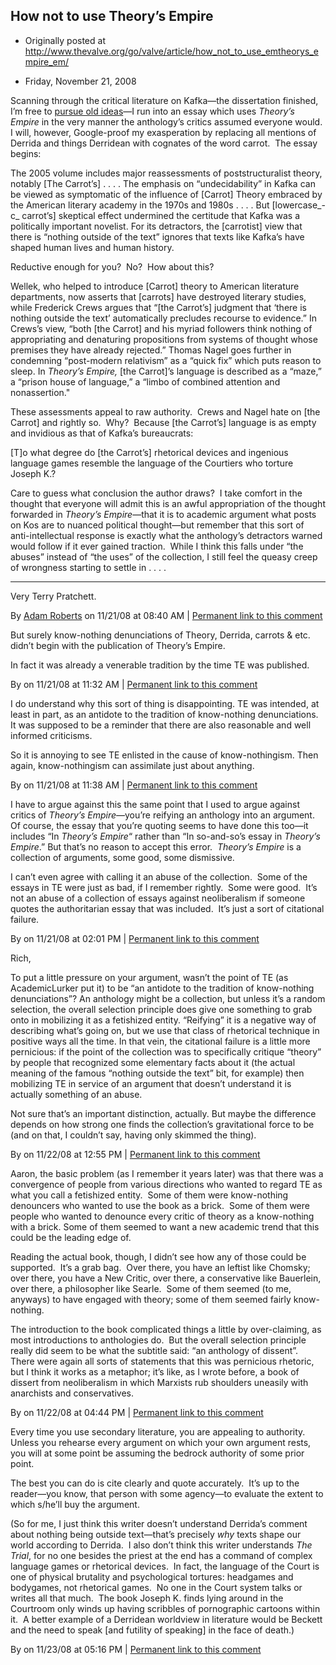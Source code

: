 ## How not to use Theory’s Empire

 * Originally posted at http://www.thevalve.org/go/valve/article/how_not_to_use_emtheorys_empire_em/

* Friday, November 21, 2008 

Scanning through the critical literature on Kafka—the dissertation finished, I’m free to [pursue old ideas](http://acephalous.typepad.com/acephalous/2008/11/i-have-no-liter.html)—I run into an essay which uses _Theory’s Empire_ in the very manner the anthology’s critics assumed everyone would.  I will, however, Google-proof my exasperation by replacing all mentions of Derrida and things Derridean with cognates of the word carrot.  The essay begins:

The 2005 volume includes major reassessments of poststructuralist theory, notably [The Carrot’s] . . . . The emphasis on “undecidability” in Kafka can be viewed as symptomatic of the influence of [Carrot] Theory embraced by the American literary academy in the 1970s and 1980s . . . . But [lowercase_-c_ carrot’s] skeptical effect undermined the certitude that Kafka was a politically important novelist. For its detractors, the [carrotist] view that there is “nothing outside of the text” ignores that texts like Kafka’s have shaped human lives and human history. 

Reductive enough for you?  No?  How about this?

Wellek, who helped to introduce [Carrot] theory to American literature departments, now asserts that [carrots] have destroyed literary studies, while Frederick Crews argues that “[the Carrot’s] judgment that ‘there is nothing outside the text’ automatically precludes recourse to evidence.” In Crews’s view, “both [the Carrot] and his myriad followers think nothing of appropriating and denaturing propositions from systems of thought whose premises they have already rejected.” Thomas Nagel goes further in condemning “post-modern relativism” as a “quick fix” which puts reason to sleep. In _Theory’s Empire,_ [the Carrot]’s language is described as a “maze,” a “prison house of language,” a “limbo of combined attention and nonassertion."

These assessments appeal to raw authority.  Crews and Nagel hate on [the Carrot] and rightly so.  Why?  Because [the Carrot’s] language is as empty and invidious as that of Kafka’s bureaucrats:

[T]o what degree do [the Carrot’s] rhetorical devices and ingenious language games resemble the language of the Courtiers who torture Joseph K.?

Care to guess what conclusion the author draws?  I take comfort in the thought that everyone will admit this is an awful appropriation of the thought forwarded in _Theory’s Empire_—that it is to academic argument what posts on Kos are to nuanced political thought—but remember that this sort of anti-intellectual response is exactly what the anthology’s detractors warned would follow if it ever gained traction.  While I think this falls under “the abuses” instead of “the uses” of the collection, I still feel the queasy creep of wrongness starting to settle in . . . . 

---

[]()
Very Terry Pratchett.

By [Adam Roberts](http://adamroberts.com) on 11/21/08 at 08:40 AM | [Permanent link to this comment](http://www.thevalve.org/go/valve/article/how_not_to_use_emtheorys_empire_em/#23080)
[]()

But surely know-nothing denunciations of Theory, Derrida, carrots & etc. didn’t begin with the publication of Theory’s Empire.

In fact it was already a venerable tradition by the time TE was published.

By  on 11/21/08 at 11:32 AM | [Permanent link to this comment](http://www.thevalve.org/go/valve/article/how_not_to_use_emtheorys_empire_em/#23083)
[]()

I do understand why this sort of thing is disappointing. TE was intended, at least in part, as an antidote to the tradition of know-nothing denunciations. It was supposed to be a reminder that there are also reasonable and well informed criticisms.

So it is annoying to see TE enlisted in the cause of know-nothingism. Then again, know-nothingism can assimilate just about anything.

By  on 11/21/08 at 11:38 AM | [Permanent link to this comment](http://www.thevalve.org/go/valve/article/how_not_to_use_emtheorys_empire_em/#23084)
[]()

I have to argue against this the same point that I used to argue against critics of _Theory’s Empire_—you’re reifying an anthology into an argument.  Of course, the essay that you’re quoting seems to have done this too—it includes “In _Theory’s Empire_“ rather than “In so-and-so’s essay in _Theory’s Empire_.”  But that’s no reason to accept this error.  _Theory’s Empire_ is a collection of arguments, some good, some dismissive.

I can’t even agree with calling it an abuse of the collection.  Some of the essays in TE were just as bad, if I remember rightly.  Some were good.  It’s not an abuse of a collection of essays against neoliberalism if someone quotes the authoritarian essay that was included.  It’s just a sort of citational failure.

By  on 11/21/08 at 02:01 PM | [Permanent link to this comment](http://www.thevalve.org/go/valve/article/how_not_to_use_emtheorys_empire_em/#23086)
[]()

Rich,

   To put a little pressure on your argument, wasn’t the point of TE (as AcademicLurker put it) to be “an antidote to the tradition of know-nothing denunciations”? An anthology might be a collection, but unless it’s a random selection, the overall selection principle does give one something to grab onto in mobilizing it as a fetishized entity. “Reifying” it is a negative way of describing what’s going on, but we use that class of rhetorical technique in positive ways all the time. In that vein, the citational failure is a little more pernicious: if the point of the collection was to specifically critique “theory” by people that recognized some elementary facts about it (the actual meaning of the famous “nothing outside the text” bit, for example) then   mobilizing TE in service of an argument that doesn’t understand it is actually something of an abuse.  

Not sure that’s an important distinction, actually. But maybe the difference depends on how strong one finds the collection’s gravitational force to be (and on that, I couldn’t say, having only skimmed the thing).

By  on 11/22/08 at 12:55 PM | [Permanent link to this comment](http://www.thevalve.org/go/valve/article/how_not_to_use_emtheorys_empire_em/#23089)
[]()

Aaron, the basic problem (as I remember it years later) was that there was a convergence of people from various directions who wanted to regard TE as what you call a fetishized entity.  Some of them were know-nothing denouncers who wanted to use the book as a brick.  Some of them were people who wanted to denounce every critic of theory as a know-nothing with a brick. Some of them seemed to want a new academic trend that this could be the leading edge of.  

Reading the actual book, though, I didn’t see how any of those could be supported.  It’s a grab bag.  Over there, you have an leftist like Chomsky; over there, you have a New Critic, over there, a conservative like Bauerlein, over there, a philosopher like Searle.  Some of them seemed (to me, anyways) to have engaged with theory; some of them seemed fairly know-nothing.

The introduction to the book complicated things a little by over-claiming, as most introductions to anthologies do.  But the overall selection principle really did seem to be what the subtitle said: “an anthology of dissent”.  There were again all sorts of statements that this was pernicious rhetoric, but I think it works as a metaphor; it’s like, as I wrote before, a book of dissert from neoliberalism in which Marxists rub shoulders uneasily with anarchists and conservatives.

By  on 11/22/08 at 04:44 PM | [Permanent link to this comment](http://www.thevalve.org/go/valve/article/how_not_to_use_emtheorys_empire_em/#23091)
[]()

Every time you use secondary literature, you are appealing to authority.  Unless you rehearse every argument on which your own argument rests, you will at some point be assuming the bedrock authority of some prior point.  

The best you can do is cite clearly and quote accurately.  It’s up to the reader—you know, that person with some agency—to evaluate the extent to which s/he’ll buy the argument.

(So for me, I just think this writer doesn’t understand Derrida’s comment about nothing being outside text—that’s precisely *why* texts shape our world according to Derrida.  I also don’t think this writer understands *The Trial*, for no one besides the priest at the end has a command of complex language games or rhetorical devices.  In fact, the language of the Court is one of physical brutality and psychological tortures: headgames and bodygames, not rhetorical games.  No one in the Court system talks or writes all that much.  The book Joseph K. finds lying around in the Courtroom only winds up having scribbles of pornographic cartoons within it.  A better example of a Derridean worldview in literature would be Beckett and the need to speak [and futility of speaking] in the face of death.)

By  on 11/23/08 at 05:16 PM | [Permanent link to this comment](http://www.thevalve.org/go/valve/article/how_not_to_use_emtheorys_empire_em/#23099)

